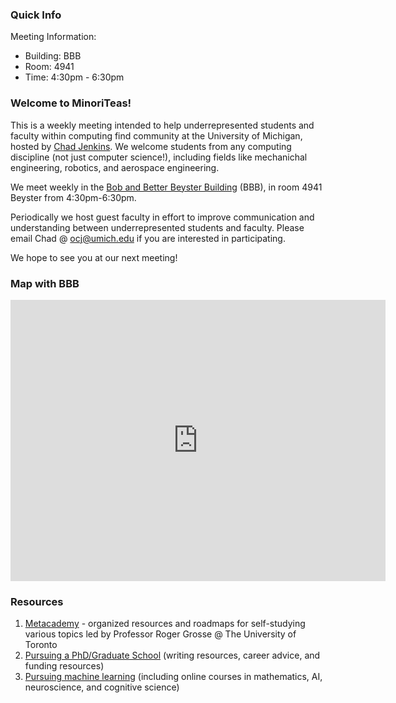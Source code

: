 
### Quick Info
Meeting Information:
* Building: BBB
* Room: 4941
* Time: 4:30pm - 6:30pm

### Welcome to MinoriTeas!
This is a weekly meeting intended to help underrepresented students and faculty within computing find community at the University of Michigan, hosted by [Chad Jenkins](https://web.eecs.umich.edu/~ocj/). We welcome students from any computing discipline (not just computer science!), including fields like mechanichal engineering, robotics, and aerospace engineering. 

We meet weekly in the [Bob and Better Beyster Building](https://goo.gl/maps/XG6JvjCKCUYCFmCg8) (BBB), in room 4941 Beyster from 4:30pm-6:30pm. 


Periodically we host guest faculty in effort to improve communication and understanding between underrepresented students and faculty. Please email Chad @ <a href="mailto:socj@umich.edu" >ocj@umich.edu</a> if you are interested in participating.

We hope to see you at our next meeting!

### Map with BBB
<iframe src="https://www.google.com/maps/embed?pb=!1m14!1m8!1m3!1d11805.284332560563!2d-83.716372!3d42.2930138!3m2!1i1024!2i768!4f13.1!3m3!1m2!1s0x0%3A0x72e1a6c1f9d48d42!2sBob%20and%20Betty%20Beyster%20Building!5e0!3m2!1sen!2sus!4v1582833221846!5m2!1sen!2sus" width="600" height="450" frameborder="0" style="border:0;" allowfullscreen=""></iframe>

### Resources

1. [Metacademy](https://metacademy.org/) - organized resources and roadmaps for self-studying various topics led by Professor Roger Grosse @ The University of Toronto
1. [Pursuing a PhD/Graduate School](https://wcarvalho.github.io/Phd-Resources/) (writing resources, career advice, and funding resources)
1. [Pursuing machine learning](https://wcarvalho.github.io/ML-Brain-Resources/) (including online courses in mathematics, AI, neuroscience, and cognitive science)

